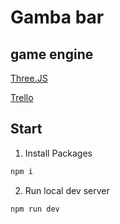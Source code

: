 # Gamba bar
## game engine
[Three.JS](https://threejs.org/)

[Trello](https://trello.com/invite/b/6743943fa5206bed682ace28/ATTI7c3b496724339505f0f6a9651398166cBB973FBC/gamba-bar)


## Start
1. Install Packages
```bash
npm i
```
2. Run local dev server
```bash
npm run dev
```